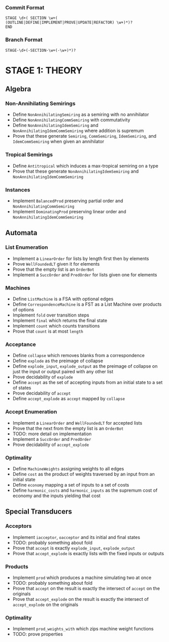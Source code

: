 ### Commit Format
```
STAGE \d+( SECTION \w+(
(OUTLINE|DEFINE|IMPLEMENT|PROVE|UPDATE|REFACTOR) \w+)*)?
END
```

### Branch Format
```
STAGE-\d+(-SECTION-\w+(-\w+)*)?
```

# STAGE 1: THEORY

## Algebra

### Non-Annihilating Semirings
* Define `NonAnnihilatingSemiring` as a semiring with no annihilator
* Define `NonAnnihilatingCommSemiring` with commutativity
* Define `NonAnnihilatingIdemSemiring` and `NonAnnihilatingIdemCommSemiring` where addition is supremum
* Prove that these generate `Semiring`, `CommSemiring`, `IdemSemiring`, and `IdemCommSemiring` when given an annihilator

### Tropical Semirings
* Define `Antitropical` which induces a max-tropical semiring on a type
* Prove that these generate `NonAnnihilatingIdemSemiring` and `NonAnnihilatingIdemCommSemiring`

### Instances
* Implement `BalancedProd` preserving partial order and `NonAnnihilatingCommSemiring`
* Implement `DominatingProd` preserving linear order and `NonAnnihilatingIdemCommSemiring`

## Automata

### List Enumeration
* Implement a `LinearOrder` for lists by length first then by elements
* Prove `WellFoundedLT` given it for elements
* Prove that the empty list is an `OrderBot`
* Implement a `SuccOrder` and `PredOrder` for lists given one for elements

### Machines
* Define `ListMachine` is a FSA with optional edges
* Define `CorrespondenceMachine` is a FST as a List Machine over products of options
* Implement `fold` over transition steps
* Implement `final` which returns the final state
* Implement `count` which counts transitions
* Prove that `count` is at most `length`

### Acceptance
* Define `collapse` which removes blanks from a correspondence
* Define `explode` as the preimage of collapse
* Define `explode_input`, `explode_output` as the preimage of collapse on just the input or output paired with any other list
* Prove decidability of `explode`
* Define `accept` as the set of accepting inputs from an initial state to a set of states
* Prove decidability of `accept`
* Define `accept_explode` as `accept` mapped by `collapse`

### Accept Enumeration
* Implement a `LinearOrder` and `WellFoundedLT` for accepted lists
* Prove that the next from the empty list is an `OrderBot`
* TODO: more detail on implementation
* Implement a `SuccOrder` and `PredOrder`
* Prove decidability of `accept_explode`

### Optimality
* Define `MachineWeights` assigning weights to all edges
* Define `cost` as the product of weights traversed by an input from an initial state
* Define `economy` mapping a set of inputs to a set of costs
* Define `harmonic_costs` and `harmonic_inputs` as the supremum cost of economy and the inputs yielding that cost

## Special Transducers

### Acceptors
* Implement `iacceptor`, `oacceptor` and its initial and final states
* TODO: probably something about fold
* Prove that `accept` is exactly `explode_input`, `explode_output`
* Prove that `accept_explode` is exactly lists with the fixed inputs or outputs

### Products
* Implement `prod` which produces a machine simulating two at once
* TODO: probably something about fold
* Prove that `accept` on the result is exactly the intersect of `accept` on the originals
* Prove that `accept_explode` on the result is exactly the intersect of `accept_explode` on the originals

### Optimality
* Implement  `prod_weights_with` which zips machine weight functions
* TODO: prove properties
